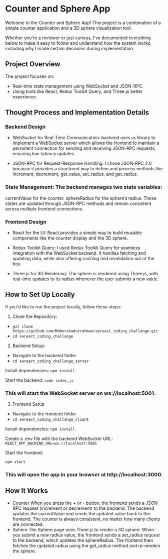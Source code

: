 # Counter and Sphere App
Welcome to the Counter and Sphere App! This project is a combination of a simple counter application and a 3D sphere visualization tool.

Whether you're a reviewer or just curious, I’ve documented everything below to make it easy to follow and understand how the system works, including why I made certain decisions during implementation.

## Project Overview

The project focuses on:

- Real-time state management using WebSocket and JSON-RPC.
- Using tools like React, Redux Toolkit Query, and Three.js better experience.

## Thought Process and Implementation Details

### Backend Design

- WebSocket for Real-Time Communication: backend uses `ws` library to implement a WebSocket server which allows the frontend to maintain a persistent connection for sending and receiving JSON-RPC requests, ensuring low-latency updates.

- JSON-RPC for Request-Response Handling: I chose JSON-RPC 2.0 because it provides a structured way to define and process methods like increment, decrement, get_value, set_radius, and get_radius.

### State Management: The backend manages two state variables:

currentValue for the counter.
sphereRadius for the sphere’s radius. 
These states are updated through JSON-RPC methods and remain consistent across multiple frontend connections.

### Frontend Design
- React for the UI: React provides a simple way to build reusable components like the counter display and the 3D sphere.

- Redux Toolkit Query: I used Redux Toolkit Query for seamless integration with the WebSocket backend. It handles fetching and updating data, while also offering caching and revalidation out of the box.

- Three.js for 3D Rendering: The sphere is rendered using Three.js, with real-time updates to its radius whenever the user submits a new value.

## How to Set Up Locally
If you'd like to run the project locally, follow these steps:

1. Clone the Repository:

- `git clone https://github.com/Mdmorshadurrahman/sereact_coding_challange.git`
- `cd sereact_coding_challange`


2. Backend Setup:

- Navigate to the backend folder
- `cd sereact_coding_challange_server`

Install dependencies:
`npm install`

Start the backend:
`node index.js`

### This will start the WebSocket server on ws://localhost:5001.

3. Frontend Setup

- Navigate to the frontend folder
- `cd sereact_coding_challange_client`

Install dependencies:
`npm install`

Create a .env file with the backend WebSocket URL:
`REACT_APP_BACKEND_URL=ws://localhost:5001`

Start the frontend:

`npm start`
### This will open the app in your browser at http://localhost:3000.

## How It Works
- Counter
When you press the + or - button, the frontend sends a JSON-RPC request (increment or decrement) to the backend.
The backend updates the currentValue and sends the updated value back to the frontend.
The counter is always consistent, no matter how many clients are connected.
- Sphere
The Sphere page uses Three.js to render a 3D sphere.
When you submit a new radius value, the frontend sends a set_radius request to the backend, which updates the sphereRadius.
The frontend then fetches the updated radius using the get_radius method and re-renders the sphere.
